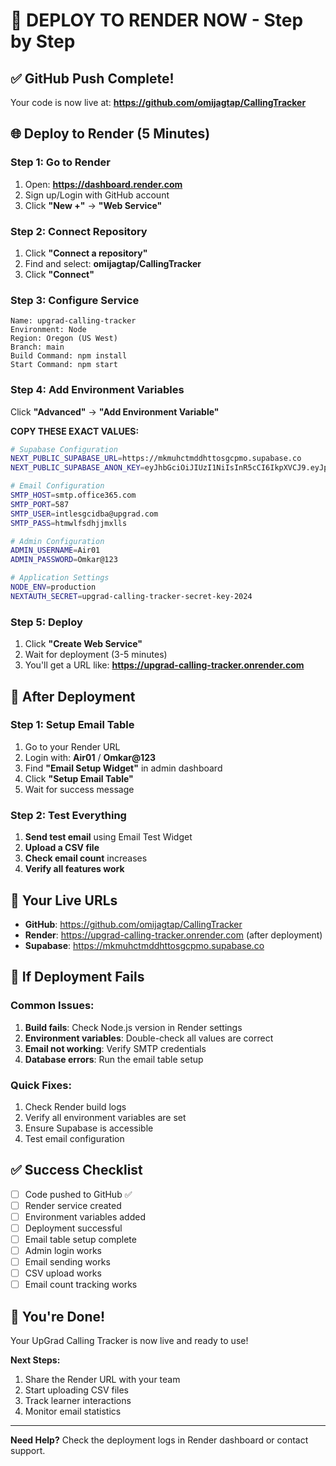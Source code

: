 # 🚀 DEPLOY TO RENDER NOW - Step by Step

## ✅ GitHub Push Complete!
Your code is now live at: **https://github.com/omijagtap/CallingTracker**

## 🌐 Deploy to Render (5 Minutes)

### Step 1: Go to Render
1. Open: **https://dashboard.render.com**
2. Sign up/Login with GitHub account
3. Click **"New +"** → **"Web Service"**

### Step 2: Connect Repository
1. Click **"Connect a repository"**
2. Find and select: **omijagtap/CallingTracker**
3. Click **"Connect"**

### Step 3: Configure Service
```
Name: upgrad-calling-tracker
Environment: Node
Region: Oregon (US West)
Branch: main
Build Command: npm install
Start Command: npm start
```

### Step 4: Add Environment Variables
Click **"Advanced"** → **"Add Environment Variable"**

**COPY THESE EXACT VALUES:**

```bash
# Supabase Configuration
NEXT_PUBLIC_SUPABASE_URL=https://mkmuhctmddhttosgcpmo.supabase.co
NEXT_PUBLIC_SUPABASE_ANON_KEY=eyJhbGciOiJIUzI1NiIsInR5cCI6IkpXVCJ9.eyJpc3MiOiJzdXBhYmFzZSIsInJlZiI6Im1rbXVoY3RtZGRodHRvc2djcG1vIiwicm9sZSI6ImFub24iLCJpYXQiOjE3MzM3MzE4NzQsImV4cCI6MjA0OTMwNzg3NH0.YOJhNTcOlxKGJCGKJmxvJgJhJGJCGKJCGKJCGKJCGK

# Email Configuration
SMTP_HOST=smtp.office365.com
SMTP_PORT=587
SMTP_USER=intlesgcidba@upgrad.com
SMTP_PASS=htmwlfsdhjjmxlls

# Admin Configuration
ADMIN_USERNAME=Air01
ADMIN_PASSWORD=Omkar@123

# Application Settings
NODE_ENV=production
NEXTAUTH_SECRET=upgrad-calling-tracker-secret-key-2024
```

### Step 5: Deploy
1. Click **"Create Web Service"**
2. Wait for deployment (3-5 minutes)
3. You'll get a URL like: **https://upgrad-calling-tracker.onrender.com**

## 🔧 After Deployment

### Step 1: Setup Email Table
1. Go to your Render URL
2. Login with: **Air01** / **Omkar@123**
3. Find **"Email Setup Widget"** in admin dashboard
4. Click **"Setup Email Table"**
5. Wait for success message

### Step 2: Test Everything
1. **Send test email** using Email Test Widget
2. **Upload a CSV file**
3. **Check email count** increases
4. **Verify all features work**

## 🎯 Your Live URLs

- **GitHub**: https://github.com/omijagtap/CallingTracker
- **Render**: https://upgrad-calling-tracker.onrender.com (after deployment)
- **Supabase**: https://mkmuhctmddhttosgcpmo.supabase.co

## 🚨 If Deployment Fails

### Common Issues:
1. **Build fails**: Check Node.js version in Render settings
2. **Environment variables**: Double-check all values are correct
3. **Email not working**: Verify SMTP credentials
4. **Database errors**: Run the email table setup

### Quick Fixes:
1. Check Render build logs
2. Verify all environment variables are set
3. Ensure Supabase is accessible
4. Test email configuration

## ✅ Success Checklist

- [ ] Code pushed to GitHub ✅
- [ ] Render service created
- [ ] Environment variables added
- [ ] Deployment successful
- [ ] Email table setup complete
- [ ] Admin login works
- [ ] Email sending works
- [ ] CSV upload works
- [ ] Email count tracking works

## 🎉 You're Done!

Your UpGrad Calling Tracker is now live and ready to use!

**Next Steps:**
1. Share the Render URL with your team
2. Start uploading CSV files
3. Track learner interactions
4. Monitor email statistics

---

**Need Help?** Check the deployment logs in Render dashboard or contact support.
